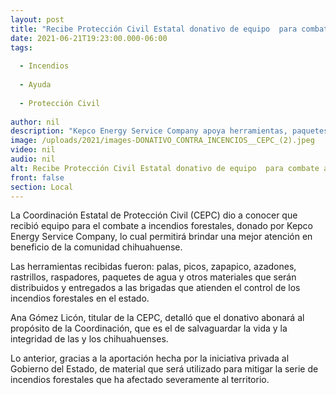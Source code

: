 ```yaml
---
layout: post
title: "Recibe Protección Civil Estatal donativo de equipo  para combate a incendios forestales"
date: 2021-06-21T19:23:00.000-06:00
tags:
  
  - Incendios
  
  - Ayuda
  
  - Protección Civil
  
author: nil
description: "Kepco Energy Service Company apoya herramientas, paquetes de agua y otros materiales para ser distribuidos a las brigadas que atienden los siniestros en el estado"
image: /uploads/2021/images-DONATIVO_CONTRA_INCENCIOS__CEPC_(2).jpeg
video: nil
audio: nil
alt: Recibe Protección Civil Estatal donativo de equipo  para combate a incendios forestales
front: false
section: Local
---
```


La Coordinación Estatal de Protección Civil (CEPC) dio a conocer que recibió equipo para el combate a incendios forestales, donado por Kepco Energy Service Company, lo cual permitirá brindar una mejor atención en beneficio de la comunidad chihuahuense.

Las herramientas recibidas fueron: palas, picos, zapapico, azadones, rastrillos, raspadores, paquetes de agua y otros materiales que serán distribuidos y entregados a las brigadas que atienden el control de los incendios forestales en el estado.

Ana Gómez Licón, titular de la CEPC, detalló que el donativo abonará al propósito de la Coordinación, que es el de salvaguardar la vida y la integridad de las y los chihuahuenses.

Lo anterior, gracias a la aportación hecha por la iniciativa privada al Gobierno del Estado, de material que será utilizado para mitigar la serie de incendios forestales que ha afectado severamente al territorio.